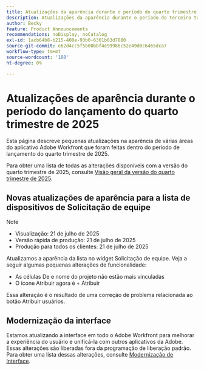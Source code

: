 ```yaml
---
title: Atualizações da aparência durante o período do quarto trimestre de 2025
description: Atualizações da aparência durante o período do terceiro trimestre de 2025
author: Becky
feature: Product Announcements
recommendations: noDisplay, noCatalog
exl-id: 1acb64b8-b215-408e-93b0-6301b63d7880
source-git-commit: e62d4cc5f5b00bbf4e99986c52e49d0c6465dca7
workflow-type: tm+mt
source-wordcount: '188'
ht-degree: 0%

---
```


# Atualizações de aparência durante o período do lançamento do quarto trimestre de 2025

Esta página descreve pequenas atualizações na aparência de várias áreas do aplicativo Adobe Workfront que foram feitas dentro do período de lançamento do quarto trimestre de 2025.

Para obter uma lista de todas as alterações disponíveis com a versão do quarto trimestre de 2025, consulte [Visão geral da versão do quarto trimestre de 2025](/help/quicksilver/product-announcements/product-releases/25-q4-release-activity/25-q4-release-overview.md).

## Novas atualizações de aparência para a lista de dispositivos de Solicitação de equipe

>[!NOTE]
>
>* Visualização: 21 de julho de 2025
>* Versão rápida de produção: 21 de julho de 2025
>* Produção para todos os clientes: 21 de julho de 2025

Atualizamos a aparência da lista no widget Solicitação de equipe.  Veja a seguir algumas pequenas alterações de funcionalidade:

* As células De e nome do projeto não estão mais vinculadas
* O ícone Atribuir agora é + Atribuir

Essa alteração é o resultado de uma correção de problema relacionada ao botão Atribuir usuários.


## Modernização da interface

Estamos atualizando a interface em todo o Adobe Workfront para melhorar a experiência do usuário e unificá-la com outros aplicativos da Adobe. Essas alterações são liberadas fora da programação de liberação padrão. Para obter uma lista dessas alterações, consulte [Modernização de Interface](/help/quicksilver/product-announcements/product-releases/interface-modernization/interface-modernization.md).
